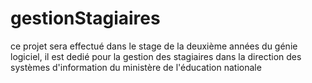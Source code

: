 # gestionStagiaires
ce projet sera effectué dans le stage de la deuxième années du génie logiciel, il est dedié pour la gestion des stagiaires dans la direction des systèmes d'information du ministère de l'éducation nationale
